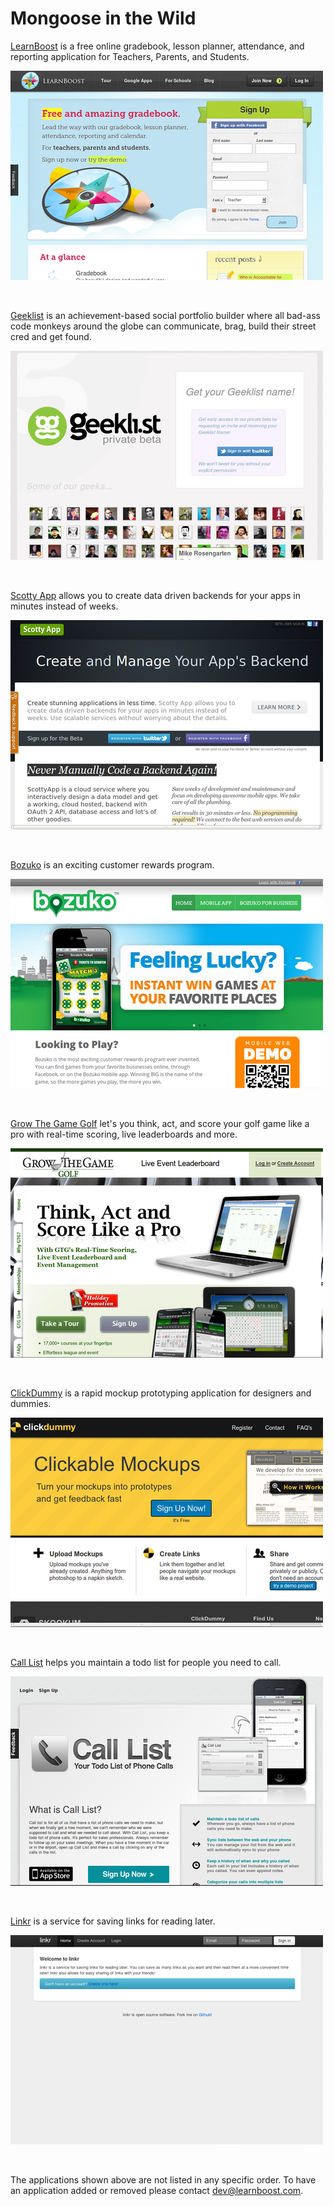 
Mongoose in the Wild
====================

[LearnBoost](https://www.learnboost.com) is a free online gradebook, lesson planner, attendance, and reporting application for Teachers, Parents, and Students.

[![LearnBoost](/images/apps/learnboost.png)](https://www.learnboost.com)

<br>

[Geeklist](http://geekli.st) is an achievement-based social portfolio builder where all bad-ass code monkeys around the globe can communicate, brag, build their street cred and get found.

[![Geeklist](/images/apps/geeklist.png)](http://geekli.st)

<br>

[Scotty App](http://scottyapp.com) allows you to create data driven backends for your apps in minutes instead of weeks.

[![Scotty App](/images/apps/scotty.png)](http://scottyapp.com)

<br>

[Bozuko](https://bozuko.com) is an exciting customer rewards program.

[![Bozuko](/images/apps/bozuko.png)](https://bozuko.com)

<br>

[Grow The Game Golf](http://home.gtggolf.com) let's you think, act, and score your golf game like a pro with real-time scoring, live leaderboards and more.

[![Grow The Game Golf](/images/apps/gtggolf.png)](http://home.gtggolf.com)

<br>

[ClickDummy](https://clickdummy.com) is a rapid mockup prototyping application for designers and dummies.

[![ClickDummy](/images/apps/clickdummy.png)](https://clickdummy.com)

<br>

[Call List](http://calllistapp.com) helps you maintain a todo list for people you need to call.

[![Call List](/images/apps/calllist.png)](http://calllistapp.com)

<br>

[Linkr](http://linkr.cc) is a service for saving links for reading later.

[![Linkr](/images/apps/linkr.png)](http://linkr.cc)

<br>

The applications shown above are not listed in any specific order. To have an application added or removed please contact [dev@learnboost.com](mailto:dev@learnboost.com).
